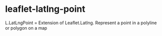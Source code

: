 # leaflet-latlng-point
L.LatLngPoint = Extension of Leaflet.Latlng. Represent a point in a polyline or polygon on a map 
